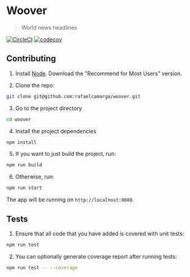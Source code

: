 # Woover
> World news headlines

[![CircleCI](https://circleci.com/gh/rafaelcamargo/woover/tree/master.svg?style=svg)](https://circleci.com/gh/rafaelcamargo/woover/tree/master)
[![codecov](https://codecov.io/gh/rafaelcamargo/woover/branch/master/graph/badge.svg)](https://codecov.io/gh/rafaelcamargo/woover)

## Contributing

1. Install [Node](https://nodejs.org/en/). Download the "Recommend for Most Users" version.

2. Clone the repo:
``` bash
git clone git@github.com:rafaelcamargo/woover.git
```

3. Go to the project directory
``` bash
cd woover
```

4. Install the project dependencies
``` bash
npm install
```

5. If you want to just build the project, run:
``` bash
npm run build
```

6. Otherwise, run:
``` bash
npm run start
```

The app will be running on `http://localhost:8080`.

## Tests

1. Ensure that all code that you have added is covered with unit tests:
``` bash
npm run test
```

2. You can optionally generate coverage report after running tests:
``` bash
npm run test -- --coverage
```
